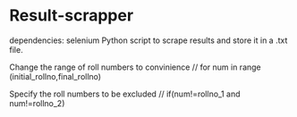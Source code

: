 Result-scrapper
===============
dependencies: selenium
Python script to scrape results and store it in a .txt file.

Change the range of roll numbers to convinience // for num in range (initial_rollno,final_rollno)

Specify the roll numbers to be excluded // if(num!=rollno_1 and num!=rollno_2)
